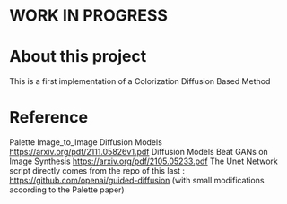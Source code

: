 # WORK IN PROGRESS


# About this project 
This is a first implementation of a Colorization Diffusion Based Method

# Reference
Palette Image_to_Image Diffusion Models https://arxiv.org/pdf/2111.05826v1.pdf
Diffusion Models Beat GANs on Image Synthesis https://arxiv.org/pdf/2105.05233.pdf 
The Unet Network script directly comes from the repo of this last : https://github.com/openai/guided-diffusion (with small modifications according to the Palette paper)